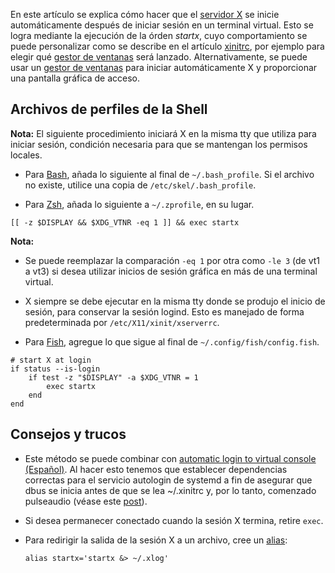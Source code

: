 En este artículo se explica cómo hacer que el [servidor X](/index.php/X_server "X server") se inicie automáticamente después de iniciar sesión en un terminal virtual. Esto se logra mediante la ejecución de la órden *startx*, cuyo comportamiento se puede personalizar como se describe en el artículo [xinitrc](/index.php/Xinitrc_(Espa%C3%B1ol) "Xinitrc (Español)"), por ejemplo para elegir qué [gestor de ventanas](/index.php/Window_Manager_(Espa%C3%B1ol) "Window Manager (Español)") será lanzado. Alternativamente, se puede usar un [gestor de ventanas](/index.php/Display_Manager_(Espa%C3%B1ol) "Display Manager (Español)") para iniciar automáticamente X y proporcionar una pantalla gráfica de acceso.

## Archivos de perfiles de la Shell

**Nota:** El siguiente procedimiento iniciará X en la misma tty que utiliza para iniciar sesión, condición necesaria para que se mantengan los permisos locales.

*   Para [Bash](/index.php/Bash "Bash"), añada lo siguiente al final de `~/.bash_profile`. Si el archivo no existe, utilice una copia de `/etc/skel/.bash_profile`.

*   Para [Zsh](/index.php/Zsh "Zsh"), añada lo siguiente a `~/.zprofile`, en su lugar.

```
[[ -z $DISPLAY && $XDG_VTNR -eq 1 ]] && exec startx

```

**Nota:**

*   Se puede reemplazar la comparación `-eq 1` por otra como `-le 3` (de vt1 a vt3) si desea utilizar inicios de sesión gráfica en más de una terminal virtual.
*   X siempre se debe ejecutar en la misma tty donde se produjo el inicio de sesión, para conservar la sesión logind. Esto es manejado de forma predeterminada por `/etc/X11/xinit/xserverrc`.

*   Para [Fish](/index.php/Fish "Fish"), agregue lo que sigue al final de `~/.config/fish/config.fish`.

```
# start X at login
if status --is-login
    if test -z "$DISPLAY" -a $XDG_VTNR = 1
        exec startx
    end
end

```

## Consejos y trucos

*   Este método se puede combinar con [automatic login to virtual console (Español)](/index.php/Automatic_login_to_virtual_console_(Espa%C3%B1ol) "Automatic login to virtual console (Español)"). Al hacer esto tenemos que establecer dependencias correctas para el servicio autologin de systemd a fin de asegurar que dbus se inicia antes de que se lea ~/.xinitrc y, por lo tanto, comenzado pulseaudio (véase este [post](https://bbs.archlinux.org/viewtopic.php?id=155416)).
*   Si desea permanecer conectado cuando la sesión X termina, retire `exec`.
*   Para redirigir la salida de la sesión X a un archivo, cree un [alias](/index.php/Alias "Alias"):

	 `alias startx='startx &> ~/.xlog'`